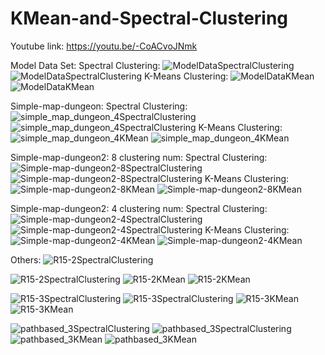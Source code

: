 # KMean-and-Spectral-Clustering

Youtube link: https://youtu.be/-CoACvoJNmk

Model Data Set:
Spectral Clustering:
![ModelDataSpectralClustering](https://user-images.githubusercontent.com/72455598/113518277-322a0f80-957d-11eb-95df-93cf5735aceb.jpg)
![ModelDataSpectralClustering](https://user-images.githubusercontent.com/72455598/113518281-38b88700-957d-11eb-8b20-b63d879241ad.gif)
K-Means Clustering:
![ModelDataKMean](https://user-images.githubusercontent.com/72455598/113518282-3b1ae100-957d-11eb-909c-4eefb16f7300.jpg)
![ModelDataKMean](https://user-images.githubusercontent.com/72455598/113518284-3ce4a480-957d-11eb-91d8-c9586e03f22e.gif)

Simple-map-dungeon:
Spectral Clustering:
![simple_map_dungeon_4SpectralClustering](https://user-images.githubusercontent.com/72455598/113518311-7cab8c00-957d-11eb-9e2e-f08439ba8b3e.jpg)
![simple_map_dungeon_4SpectralClustering](https://user-images.githubusercontent.com/72455598/113518314-7e754f80-957d-11eb-82b7-0e68332606ed.gif)
K-Means Clustering:
![simple_map_dungeon_4KMean](https://user-images.githubusercontent.com/72455598/113518319-8503c700-957d-11eb-949c-f4a26001b78c.jpg)
![simple_map_dungeon_4KMean](https://user-images.githubusercontent.com/72455598/113518320-86cd8a80-957d-11eb-8b4a-61cf29977b86.gif)

Simple-map-dungeon2:
8 clustering num:
Spectral Clustering:
![Simple-map-dungeon2-8SpectralClustering](https://user-images.githubusercontent.com/72455598/113518343-aebcee00-957d-11eb-8f52-1520c1479627.jpg)
![Simple-map-dungeon2-8SpectralClustering](https://user-images.githubusercontent.com/72455598/113518344-b086b180-957d-11eb-8734-23d666ed4177.gif)
K-Means Clustering:
![Simple-map-dungeon2-8KMean](https://user-images.githubusercontent.com/72455598/113518347-b5e3fc00-957d-11eb-848d-cfb0ae15312d.jpg)
![Simple-map-dungeon2-8KMean](https://user-images.githubusercontent.com/72455598/113518351-b8deec80-957d-11eb-9d88-ea7b523a1282.gif)

Simple-map-dungeon2:
4 clustering num:
Spectral Clustering:
![Simple-map-dungeon2-4SpectralClustering](https://user-images.githubusercontent.com/72455598/113518357-c3998180-957d-11eb-8b07-0f6925514c88.jpg)
![Simple-map-dungeon2-4SpectralClustering](https://user-images.githubusercontent.com/72455598/113518359-c5634500-957d-11eb-8866-88a0e5b61d39.gif)
K-Means Clustering:
![Simple-map-dungeon2-4KMean](https://user-images.githubusercontent.com/72455598/113518364-cac08f80-957d-11eb-8878-693d15a9bc4d.jpg)
![Simple-map-dungeon2-4KMean](https://user-images.githubusercontent.com/72455598/113518366-cc8a5300-957d-11eb-9edd-38a9a7d6f2a1.gif)

Others:
![R15-2SpectralClustering](https://user-images.githubusercontent.com/72455598/113518407-16733900-957e-11eb-908f-f8e90ce38caa.jpg)

![R15-2SpectralClustering](https://user-images.githubusercontent.com/72455598/113518409-1a06c000-957e-11eb-8129-1c867ed784c9.gif)
![R15-2KMean](https://user-images.githubusercontent.com/72455598/113518413-1d9a4700-957e-11eb-9e8c-959c47e3666c.jpg)
![R15-2KMean](https://user-images.githubusercontent.com/72455598/113518414-1e32dd80-957e-11eb-82ca-b35fbe24976f.gif)

![R15-3SpectralClustering](https://user-images.githubusercontent.com/72455598/113518421-268b1880-957e-11eb-961e-47d989cd5308.jpg)
![R15-3SpectralClustering](https://user-images.githubusercontent.com/72455598/113518420-25f28200-957e-11eb-8642-f8cacbda81d2.gif)
![R15-3KMean](https://user-images.githubusercontent.com/72455598/113518419-25f28200-957e-11eb-857a-b9320cd091da.jpg)
![R15-3KMean](https://user-images.githubusercontent.com/72455598/113518418-2559eb80-957e-11eb-9234-a38c9c8e9d8e.gif)

![pathbased_3SpectralClustering](https://user-images.githubusercontent.com/72455598/113518453-5cc89800-957e-11eb-9cbf-793bb6a0064d.jpg)
![pathbased_3SpectralClustering](https://user-images.githubusercontent.com/72455598/113518462-6c47e100-957e-11eb-8db7-ebb6dd28e7cc.gif)
![pathbased_3KMean](https://user-images.githubusercontent.com/72455598/113518467-7073fe80-957e-11eb-9e44-476529c01936.jpg)
![pathbased_3KMean](https://user-images.githubusercontent.com/72455598/113518469-72d65880-957e-11eb-880c-06fdc9f51640.gif)


